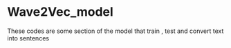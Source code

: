 # Wave2Vec_model
These codes are some section of the model that train , test and convert text into sentences
